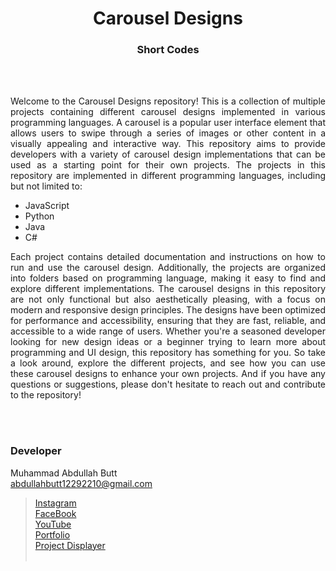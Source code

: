 <h1 align="center">
  Carousel Designs
</h1>

<h3 align="center">
  Short Codes
</h3>


<br><br>

<p align="justify">
Welcome to the Carousel Designs repository! This is a collection of multiple projects containing different carousel designs implemented in various programming languages. A carousel is a popular user interface element that allows users to swipe through a series of images or other content in a visually appealing and interactive way.
This repository aims to provide developers with a variety of carousel design implementations that can be used as a starting point for their own projects. The projects in this repository are implemented in different programming languages, including but not limited to:

- JavaScript
- Python
- Java
- C#
</p>
<p align="justify">
Each project contains detailed documentation and instructions on how to run and use the carousel design. Additionally, the projects are organized into folders based on programming language, making it easy to find and explore different implementations.
The carousel designs in this repository are not only functional but also aesthetically pleasing, with a focus on modern and responsive design principles. The designs have been optimized for performance and accessibility, ensuring that they are fast, reliable, and accessible to a wide range of users.
Whether you're a seasoned developer looking for new design ideas or a beginner trying to learn more about programming and UI design, this repository has something for you. So take a look around, explore the different projects, and see how you can use these carousel designs to enhance your own projects. And if you have any questions or suggestions, please don't hesitate to reach out and contribute to the repository!

</p>


<br><br>
<!-- ................................................................................................................................. -->


### Developer

Muhammad Abdullah Butt <br>
abdullahbutt12292210@gmail.com <br>
> [Instagram](https://www.instagram.com/abdullah.butt.22/)<br>
> [FaceBook](https://www.facebook.com/profile.php?id=100076291614529)<br>
> [YouTube](https://www.youtube.com/channel/UCnuOFQyMywg-KuoN-lmav1Q)<br>
> [Portfolio](https://rebrand.ly/MuhammadAbdullahButt_MABCORP)<br>
> [Project Displayer]( https://rebrand.ly/ProjectDisplayer_MABCORP)
<br><br>
<!-- ................................................................................................................................. -->






